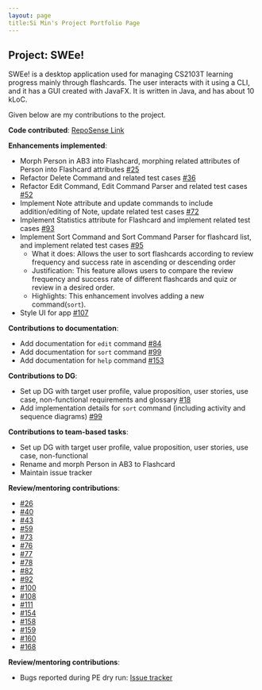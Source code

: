 ```yaml
---
layout: page
title:Si Min's Project Portfolio Page
---
```


## Project: SWEe!

SWEe! is a desktop application used for managing CS2103T learning progress mainly through flashcards. The user interacts with it using a CLI, and it has a GUI created with JavaFX. It is written in Java, and has about 10 kLoC.

Given below are my contributions to the project.

**Code contributed**: [RepoSense Link](https://nus-cs2103-ay2021s1.github.io/tp-dashboard/#breakdown=true&search=minzzelo)

**Enhancements implemented**:
* Morph Person in AB3 into Flashcard, morphing related attributes of Person into Flashcard attributes [#25](https://github.com/AY2021S1-CS2103T-T17-2/tp/pull/25)
* Refactor Delete Command and related test cases [#36](https://github.com/AY2021S1-CS2103T-T17-2/tp/pull/36)
* Refactor Edit Command, Edit Command Parser and related test cases [#52](https://github.com/AY2021S1-CS2103T-T17-2/tp/pull/52)
* Implement Note attribute and update commands to include addition/editing of Note, update related test cases [#72](https://github.com/AY2021S1-CS2103T-T17-2/tp/pull/72)
* Implement Statistics attribute for Flashcard and implement related test cases [#93](https://github.com/AY2021S1-CS2103T-T17-2/tp/pull/93)
* Implement Sort Command and Sort Command Parser for flashcard list, and implement related test cases [#95](https://github.com/AY2021S1-CS2103T-T17-2/tp/pull/95)
    * What it does: Allows the user to sort flashcards according to review frequency and success rate in ascending or descending order
    * Justification: This feature allows users to compare the review frequency and success rate of different flashcards and quiz or review in a desired order.
    * Highlights: This enhancement involves adding a new command(`sort`).
* Style UI for app [#107](https://github.com/AY2021S1-CS2103T-T17-2/tp/pull/107)

**Contributions to documentation**:
* Add documentation for `edit` command [#84](https://github.com/AY2021S1-CS2103T-T17-2/tp/pull/84)
* Add documentation for `sort` command [#99](https://github.com/AY2021S1-CS2103T-T17-2/tp/pull/99)
* Add documentation for `help` command [#153](https://github.com/AY2021S1-CS2103T-T17-2/tp/pull/153)

**Contributions to DG**:
* Set up DG with target user profile, value proposition, user stories, use case, non-functional requirements and glossary [#18](https://github.com/AY2021S1-CS2103T-T17-2/tp/pull/18)
* Add implementation details for `sort` command (including activity and sequence diagrams) [#99](https://github.com/AY2021S1-CS2103T-T17-2/tp/pull/99)

**Contributions to team-based tasks**:
* Set up DG with target user profile, value proposition, user stories, use case, non-functional 
* Rename and morph Person in AB3 to Flashcard
* Maintain issue tracker

**Review/mentoring contributions**:
* [#26](https://github.com/AY2021S1-CS2103T-T17-2/tp/pull/26)
* [#40](https://github.com/AY2021S1-CS2103T-T17-2/tp/pull/40)
* [#43](https://github.com/AY2021S1-CS2103T-T17-2/tp/pull/43)
* [#59](https://github.com/AY2021S1-CS2103T-T17-2/tp/pull/59)
* [#73](https://github.com/AY2021S1-CS2103T-T17-2/tp/pull/73)
* [#76](https://github.com/AY2021S1-CS2103T-T17-2/tp/pull/76)
* [#77](https://github.com/AY2021S1-CS2103T-T17-2/tp/pull/77)
* [#78](https://github.com/AY2021S1-CS2103T-T17-2/tp/pull/78)
* [#82](https://github.com/AY2021S1-CS2103T-T17-2/tp/pull/82)
* [#92](https://github.com/AY2021S1-CS2103T-T17-2/tp/pull/92)
* [#100](https://github.com/AY2021S1-CS2103T-T17-2/tp/pull/100)
* [#108](https://github.com/AY2021S1-CS2103T-T17-2/tp/pull/108)
* [#111](https://github.com/AY2021S1-CS2103T-T17-2/tp/pull/111)
* [#154](https://github.com/AY2021S1-CS2103T-T17-2/tp/pull/154)
* [#158](https://github.com/AY2021S1-CS2103T-T17-2/tp/pull/158)
* [#159](https://github.com/AY2021S1-CS2103T-T17-2/tp/pull/159)
* [#160](https://github.com/AY2021S1-CS2103T-T17-2/tp/pull/160)
* [#168](https://github.com/AY2021S1-CS2103T-T17-2/tp/pull/168)

**Review/mentoring contributions**:
* Bugs reported during PE dry run: [Issue tracker](https://github.com/minzzelo/ped/issues)
